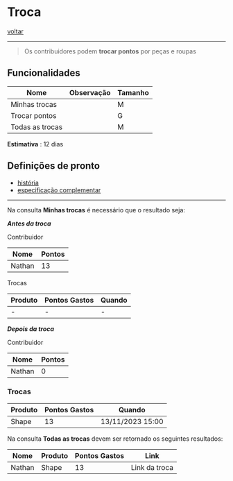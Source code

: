 # Troca

[voltar](.././README.md)

---

  > Os contribuidores podem **trocar pontos** por peças e roupas

## Funcionalidades

| Nome | Observação | Tamanho
| --- | --- | ---
| Minhas trocas | | M
| Trocar pontos | | G
| Todas as trocas | | M

**Estimativa** : 12 dias

## Definições de pronto

- [história](../historia/capina.md#troca)
- [especificação complementar](./gestao_de_pontos.md)

---

Na consulta **Minhas trocas** é necessário que o resultado seja:

***Antes da troca***

Contribuidor

| Nome | Pontos  
|--- | ---
| Nathan | 13

 Trocas

| Produto | Pontos Gastos | Quando
| --- | --- | ---
| - |- | -

***Depois da troca***

Contribuidor

| Nome | Pontos  
|--- | ---
| Nathan | 0

### Trocas

| Produto | Pontos Gastos | Quando
| --- | --- | ---
| Shape | 13 | 13/11/2023 15:00

Na consulta **Todas as trocas** devem ser retornado os seguintes resultados:

| Nome | Produto | Pontos Gastos | Link
| --- | --- | --- | ---
| Nathan | Shape | 13 | Link da troca
